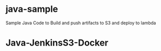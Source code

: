 # java-sample
Sample Java Code to Build and push artifacts to S3 and deploy to lambda
# Java-JenkinsS3-Docker
